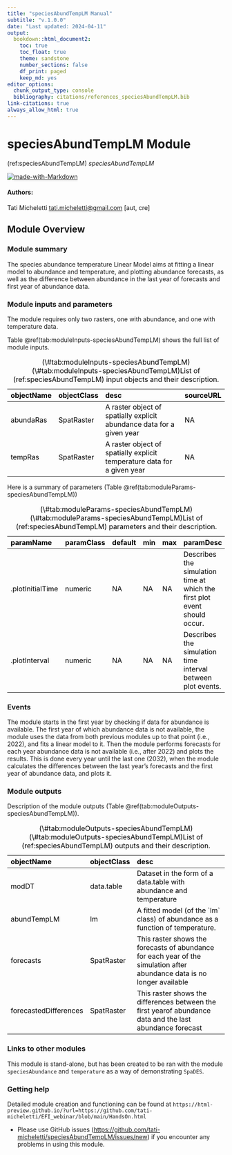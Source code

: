 ```yaml
---
title: "speciesAbundTempLM Manual"
subtitle: "v.1.0.0"
date: "Last updated: 2024-04-11"
output:
  bookdown::html_document2:
    toc: true
    toc_float: true
    theme: sandstone
    number_sections: false
    df_print: paged
    keep_md: yes
editor_options:
  chunk_output_type: console
  bibliography: citations/references_speciesAbundTempLM.bib
link-citations: true
always_allow_html: true
---
```


# speciesAbundTempLM Module

<!-- the following are text references used in captions for LaTeX compatibility -->
(ref:speciesAbundTempLM) *speciesAbundTempLM*



[![made-with-Markdown](figures/markdownBadge.png)](https://commonmark.org)

<!-- if knitting to pdf remember to add the pandoc_args: ["--extract-media", "."] option to yml in order to get the badge images -->

#### Authors:

Tati Micheletti <tati.micheletti@gmail.com> [aut, cre]
<!-- ideally separate authors with new lines, '\n' not working -->

## Module Overview

### Module summary

The species abundance temperature Linear Model aims at fitting a linear model to abundance and temperature,
and plotting abundance forecasts, as well as the difference between abundance in the last year of forecasts and 
first year of abundance data.

### Module inputs and parameters

The module requires only two rasters, one with abundance, and one with temperature data.

Table \@ref(tab:moduleInputs-speciesAbundTempLM) shows the full list of module inputs.

<table class="table" style="color: black; margin-left: auto; margin-right: auto;">
<caption>(\#tab:moduleInputs-speciesAbundTempLM)(\#tab:moduleInputs-speciesAbundTempLM)List of (ref:speciesAbundTempLM) input objects and their description.</caption>
 <thead>
  <tr>
   <th style="text-align:left;"> objectName </th>
   <th style="text-align:left;"> objectClass </th>
   <th style="text-align:left;"> desc </th>
   <th style="text-align:left;"> sourceURL </th>
  </tr>
 </thead>
<tbody>
  <tr>
   <td style="text-align:left;"> abundaRas </td>
   <td style="text-align:left;"> SpatRaster </td>
   <td style="text-align:left;"> A raster object of spatially explicit abundance data for a given year </td>
   <td style="text-align:left;"> NA </td>
  </tr>
  <tr>
   <td style="text-align:left;"> tempRas </td>
   <td style="text-align:left;"> SpatRaster </td>
   <td style="text-align:left;"> A raster object of spatially explicit temperature data for a given year </td>
   <td style="text-align:left;"> NA </td>
  </tr>
</tbody>
</table>

Here is a summary of parameters (Table \@ref(tab:moduleParams-speciesAbundTempLM))

<table class="table" style="color: black; margin-left: auto; margin-right: auto;">
<caption>(\#tab:moduleParams-speciesAbundTempLM)(\#tab:moduleParams-speciesAbundTempLM)List of (ref:speciesAbundTempLM) parameters and their description.</caption>
 <thead>
  <tr>
   <th style="text-align:left;"> paramName </th>
   <th style="text-align:left;"> paramClass </th>
   <th style="text-align:left;"> default </th>
   <th style="text-align:left;"> min </th>
   <th style="text-align:left;"> max </th>
   <th style="text-align:left;"> paramDesc </th>
  </tr>
 </thead>
<tbody>
  <tr>
   <td style="text-align:left;"> .plotInitialTime </td>
   <td style="text-align:left;"> numeric </td>
   <td style="text-align:left;"> NA </td>
   <td style="text-align:left;"> NA </td>
   <td style="text-align:left;"> NA </td>
   <td style="text-align:left;"> Describes the simulation time at which the first plot event should occur. </td>
  </tr>
  <tr>
   <td style="text-align:left;"> .plotInterval </td>
   <td style="text-align:left;"> numeric </td>
   <td style="text-align:left;"> NA </td>
   <td style="text-align:left;"> NA </td>
   <td style="text-align:left;"> NA </td>
   <td style="text-align:left;"> Describes the simulation time interval between plot events. </td>
  </tr>
</tbody>
</table>

### Events

The module starts in the first year by checking if data for abundance is available. The first year of which abundance data is not available, the module uses the data from both previous modules up to that point (i.e., 2022), and fits a linear model to it. Then the module performs forecasts for each year abundance data is not available (i.e., after 2022) and plots the results. This is done every year until the last one (2032), when the module calculates the differences between the last year’s forecasts and the first year of abundance data, and plots it.

### Module outputs

Description of the module outputs (Table \@ref(tab:moduleOutputs-speciesAbundTempLM)).

<table class="table" style="color: black; margin-left: auto; margin-right: auto;">
<caption>(\#tab:moduleOutputs-speciesAbundTempLM)(\#tab:moduleOutputs-speciesAbundTempLM)List of (ref:speciesAbundTempLM) outputs and their description.</caption>
 <thead>
  <tr>
   <th style="text-align:left;"> objectName </th>
   <th style="text-align:left;"> objectClass </th>
   <th style="text-align:left;"> desc </th>
  </tr>
 </thead>
<tbody>
  <tr>
   <td style="text-align:left;"> modDT </td>
   <td style="text-align:left;"> data.table </td>
   <td style="text-align:left;"> Dataset in the form of a data.table with abundance and temperature </td>
  </tr>
  <tr>
   <td style="text-align:left;"> abundTempLM </td>
   <td style="text-align:left;"> lm </td>
   <td style="text-align:left;"> A fitted model (of the `lm` class) of abundance as a function of temperature. </td>
  </tr>
  <tr>
   <td style="text-align:left;"> forecasts </td>
   <td style="text-align:left;"> SpatRaster </td>
   <td style="text-align:left;"> This raster shows the forecasts of abundance for each year of the simulation after abundance data is no longer available </td>
  </tr>
  <tr>
   <td style="text-align:left;"> forecastedDifferences </td>
   <td style="text-align:left;"> SpatRaster </td>
   <td style="text-align:left;"> This raster shows the differences between the first yearof abundance data and the last abundance forecast </td>
  </tr>
</tbody>
</table>

### Links to other modules

This module is stand-alone, but has been created to be ran with the module `speciesAbundance` 
and `temperature` as a way of demonstrating `SpaDES`.

### Getting help

Detailed module creation and functioning can be found at `https://html-preview.github.io/?url=https://github.com/tati-micheletti/EFI_webinar/blob/main/HandsOn.html`

- Please use GitHub issues (https://github.com/tati-micheletti/speciesAbundTempLM/issues/new) 
if you encounter any problems in using this module.
